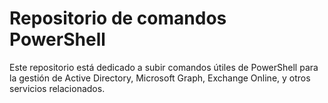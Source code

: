 # Repositorio de comandos PowerShell

Este repositorio está dedicado a subir comandos útiles de PowerShell para la gestión de Active Directory, Microsoft Graph, Exchange Online, y otros servicios relacionados.
